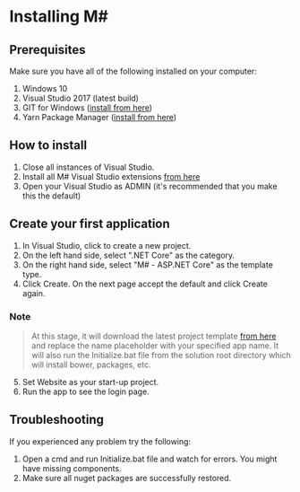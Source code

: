 # Installing M#

## Prerequisites
Make sure you have all of the following installed on your computer:

1. Windows 10
2. Visual Studio 2017 (latest build)
3. GIT for Windows ([install from here](http://gitforwindows.org/))
4. Yarn Package Manager ([install from here](https://yarnpkg.com/latest.msi))

## How to install
1. Close all instances of Visual Studio.
1. Install all M# Visual Studio extensions [from here](https://marketplace.visualstudio.com/search?term=msharp&target=VS&category=All%20categories&vsVersion=&sortBy=Relevance)
2. Open your Visual Studio as ADMIN (it's recommended that you make this the default)

## Create your first application

1. In Visual Studio, click to create a new project.
2. On the left hand side, select ".NET Core" as the category.
3. On the right hand side, select "M# - ASP.NET Core" as the template type.
4. Click Create. On the next page accept the default and click Create again.

### Note
>At this stage, it will download the latest project template [from here](https://github.com/Geeksltd/Olive.MvcTemplate) and replace the name placeholder with your specified app name. It will also run the Initialize.bat file from the solution root directory which will install bower, packages, etc.

5. Set Website as your start-up project.
6. Run the app to see the login page.

## Troubleshooting
If you experienced any problem try the following:
1. Open a cmd and run Initialize.bat file and watch for errors. You might have missing components.
2. Make sure all nuget packages are successfully restored.

